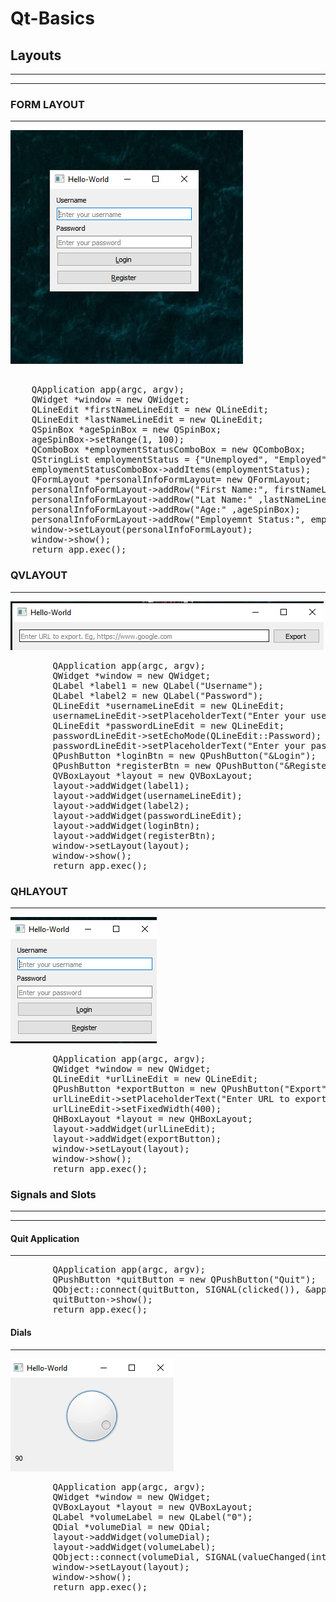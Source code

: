 # Qt-Basics
## Layouts
----------------
----------------
### FORM LAYOUT
--------------
![form](https://github.com/anuanu0-0/Qt-Basics/blob/master/img/form.png)
<pre>

    QApplication app(argc, argv);
    QWidget *window = new QWidget;
    QLineEdit *firstNameLineEdit = new QLineEdit;
    QLineEdit *lastNameLineEdit = new QLineEdit;
    QSpinBox *ageSpinBox = new QSpinBox;
    ageSpinBox->setRange(1, 100);
    QComboBox *employmentStatusComboBox = new QComboBox;
    QStringList employmentStatus = {"Unemployed", "Employed", "NA"};
    employmentStatusComboBox->addItems(employmentStatus);
    QFormLayout *personalInfoFormLayout= new QFormLayout;
    personalInfoFormLayout->addRow("First Name:", firstNameLineEdit);
    personalInfoFormLayout->addRow("Lat Name:" ,lastNameLineEdit);
    personalInfoFormLayout->addRow("Age:" ,ageSpinBox);
    personalInfoFormLayout->addRow("Employemnt Status:", employmentStatusComboBox);
    window->setLayout(personalInfoFormLayout);
    window->show();
    return app.exec();
</pre>
    
### QVLAYOUT
--------------------
![Qvbox](https://github.com/anuanu0-0/Qt-Basics/blob/master/img/Qvbox.png)
 <pre>
        QApplication app(argc, argv);
        QWidget *window = new QWidget;
        QLabel *label1 = new QLabel("Username");
        QLabel *label2 = new QLabel("Password");
        QLineEdit *usernameLineEdit = new QLineEdit;
        usernameLineEdit->setPlaceholderText("Enter your username");
        QLineEdit *passwordLineEdit = new QLineEdit;
        passwordLineEdit->setEchoMode(QLineEdit::Password);
        passwordLineEdit->setPlaceholderText("Enter your password");
        QPushButton *loginBtn = new QPushButton("&Login");
        QPushButton *registerBtn = new QPushButton("&Register");
        QVBoxLayout *layout = new QVBoxLayout;
        layout->addWidget(label1);
        layout->addWidget(usernameLineEdit);
        layout->addWidget(label2);
        layout->addWidget(passwordLineEdit);
        layout->addWidget(loginBtn);
        layout->addWidget(registerBtn);
        window->setLayout(layout);
        window->show();
        return app.exec();
</pre>

###  QHLAYOUT
--------------------
![QHbox](https://github.com/anuanu0-0/Qt-Basics/blob/master/img/QHbox.png)
<pre>
        QApplication app(argc, argv);
        QWidget *window = new QWidget;
        QLineEdit *urlLineEdit = new QLineEdit;
        QPushButton *exportButton = new QPushButton("Export");
        urlLineEdit->setPlaceholderText("Enter URL to export. Eg, https://www.google.com");
        urlLineEdit->setFixedWidth(400);
        QHBoxLayout *layout = new QHBoxLayout;
        layout->addWidget(urlLineEdit);
        layout->addWidget(exportButton);
        window->setLayout(layout);
        window->show();
        return app.exec();
</pre>

### Signals and Slots
--------------------------
------------------------
#### Quit Application
--------------
<pre>
        QApplication app(argc, argv);
        QPushButton *quitButton = new QPushButton("Quit");
        QObject::connect(quitButton, SIGNAL(clicked()), &app, SLOT(quit()));
        quitButton->show();
        return app.exec();
</pre>

#### Dials
-----------------
![QHbox](https://github.com/anuanu0-0/Qt-Basics/blob/master/img/dials.png)
<pre>
        QApplication app(argc, argv);
        QWidget *window = new QWidget;
        QVBoxLayout *layout = new QVBoxLayout;
        QLabel *volumeLabel = new QLabel("0");
        QDial *volumeDial = new QDial;
        layout->addWidget(volumeDial);
        layout->addWidget(volumeLabel);
        QObject::connect(volumeDial, SIGNAL(valueChanged(int)), volumeLabel, SLOT(setNum(int)));
        window->setLayout(layout);
        window->show();
        return app.exec();
</pre>
